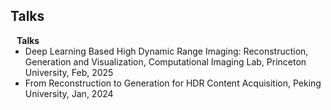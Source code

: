 ## Talks

<h4 style="margin:0 10px 0;">Talks</h4>

<ul style="margin:0 0 5px;">
  <li>Deep Learning Based High Dynamic Range Imaging: Reconstruction, Generation and Visualization, Computational Imaging Lab, Princeton University, Feb, 2025</li>
  <li>From Reconstruction to Generation for HDR Content Acquisition, Peking University, Jan, 2024</li>
</ul>



